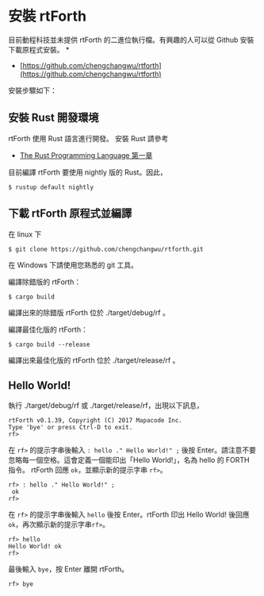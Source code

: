 # 安裝 rtForth

目前動程科技並未提供 rtForth 的二進位執行檔。有興趣的人可以從 Github 安裝下載原程式安裝。 *

* [https://github.com/chengchangwu/rtforth](https://github.com/chengchangwu/rtforth)

安裝步驟如下：

## 安裝 Rust 開發環境

rtForth 使用 Rust 語言進行開發。 安裝 Rust 請參考

* [The Rust Programming Language 第一章](https://doc.rust-lang.org/book/second-edition/ch01-01-installation.html)

目前編譯 rtForth 要使用 nightly 版的 Rust。因此，

```
$ rustup default nightly
```

## 下載 rtForth 原程式並編譯

在 linux 下

```
$ git clone https://github.com/chengchangwu/rtforth.git
```

在 Windows 下請使用您熟悉的 git 工具。

編譯除錯版的 rtForth：
```
$ cargo build
```
編譯出來的除錯版 rtForth 位於 ./target/debug/rf 。

編譯最佳化版的 rtForth：
```
$ cargo build --release
```
編譯出來最佳化版的 rtForth 位於 ./target/release/rf 。

## Hello World!

執行 ./target/debug/rf 或 ./target/release/rf，出現以下訊息，

```
rtForth v0.1.39, Copyright (C) 2017 Mapacode Inc.
Type 'bye' or press Ctrl-D to exit.
rf> 
```
在 `rf>` 的提示字串後輸入 `: hello ." Hello World!" ;` 後按 Enter。請注意不要忽略每一個空格。這會定義一個能印出「Hello World!」，名為 hello 的 FORTH 指令。 rtForth 回應 `ok`，並顯示新的提示字串 `rf>`。

```
rf> : hello ." Hello World!" ;
 ok
rf> 
```
在 `rf>` 的提示字串後輸入 `hello` 後按 Enter。rtForth 印出 Hello World! 後回應 `ok`，再次顯示新的提示字串`rf>`。
```
rf> hello
Hello World! ok
rf> 
```

最後輸入 `bye`，按 Enter 離開 rtForth。

```
rf> bye
```
